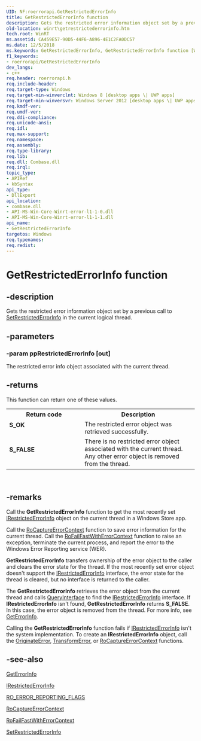 ```yaml
---
UID: NF:roerrorapi.GetRestrictedErrorInfo
title: GetRestrictedErrorInfo function
description: Gets the restricted error information object set by a previous call to SetRestrictedErrorInfo in the current logical thread.
old-location: winrt\getrestrictederrorinfo.htm
tech.root: WinRT
ms.assetid: CA459E57-90D5-44F6-A896-4E1C2FA0DC57
ms.date: 12/5/2018
ms.keywords: GetRestrictedErrorInfo, GetRestrictedErrorInfo function [Windows Runtime], roerrorapi/GetRestrictedErrorInfo, winrt.getrestrictederrorinfo
f1_keywords:
- roerrorapi/GetRestrictedErrorInfo
dev_langs:
- c++
req.header: roerrorapi.h
req.include-header: 
req.target-type: Windows
req.target-min-winverclnt: Windows 8 [desktop apps \| UWP apps]
req.target-min-winversvr: Windows Server 2012 [desktop apps \| UWP apps]
req.kmdf-ver: 
req.umdf-ver: 
req.ddi-compliance: 
req.unicode-ansi: 
req.idl: 
req.max-support: 
req.namespace: 
req.assembly: 
req.type-library: 
req.lib: 
req.dll: Combase.dll
req.irql: 
topic_type:
- APIRef
- kbSyntax
api_type:
- DllExport
api_location:
- combase.dll
- API-MS-Win-Core-Winrt-error-l1-1-0.dll
- API-MS-Win-Core-Winrt-error-l1-1-1.dll
api_name:
- GetRestrictedErrorInfo
targetos: Windows
req.typenames: 
req.redist: 
---
```


# GetRestrictedErrorInfo function


## -description


Gets the restricted error information object set by a previous call to <a href="https://docs.microsoft.com/windows/desktop/api/roerrorapi/nf-roerrorapi-setrestrictederrorinfo">SetRestrictedErrorInfo</a> in the current logical thread.


## -parameters




### -param ppRestrictedErrorInfo [out]

The restricted error info object associated with the current thread.


## -returns



This function can return one of these values.

<table>
<tr>
<th>Return code</th>
<th>Description</th>
</tr>
<tr>
<td width="40%">
<dl>
<dt><b>S_OK</b></dt>
</dl>
</td>
<td width="60%">
The  restricted error object was retrieved successfully.

</td>
</tr>
<tr>
<td width="40%">
<dl>
<dt><b>S_FALSE</b></dt>
</dl>
</td>
<td width="60%">
There is no restricted error object associated with the current thread. Any other error object is removed from the thread.

</td>
</tr>
</table>
 




## -remarks



Call the <b>GetRestrictedErrorInfo</b>  function to get the most recently set <a href="https://docs.microsoft.com/windows/desktop/api/restrictederrorinfo/nn-restrictederrorinfo-irestrictederrorinfo">IRestrictedErrorInfo</a> object on the current thread in a Windows Store app.

Call the <a href="https://docs.microsoft.com/windows/desktop/api/roerrorapi/nf-roerrorapi-rocaptureerrorcontext">RoCaptureErrorContext</a> function to save error information for the current thread. Call the <a href="https://docs.microsoft.com/windows/desktop/api/roerrorapi/nf-roerrorapi-rofailfastwitherrorcontext">RoFailFastWithErrorContext</a> function to raise an exception, terminate the current process, and report the error to the Windows Error Reporting service (WER).

<b>GetRestrictedErrorInfo</b> transfers ownership of the error object to the caller and clears the error state for the thread. If the most recently set error object doesn't support the <a href="https://docs.microsoft.com/windows/desktop/api/restrictederrorinfo/nn-restrictederrorinfo-irestrictederrorinfo">IRestrictedErrorInfo</a> interface, the error state for the thread is cleared, but no interface is returned to the caller.

The <b>GetRestrictedErrorInfo</b> retrieves the error object from the current thread and calls <a href="https://docs.microsoft.com/windows/desktop/api/unknwn/nf-unknwn-iunknown-queryinterface(q_)">QueryInterface</a> to find the <a href="https://docs.microsoft.com/windows/desktop/api/restrictederrorinfo/nn-restrictederrorinfo-irestrictederrorinfo">IRestrictedErrorInfo</a> interface.  If <b>IRestrictedErrorInfo</b> isn't found, <b>GetRestrictedErrorInfo</b> returns <b>S_FALSE</b>.  In this case, the error object is removed from the thread. For more info, see <a href="https://docs.microsoft.com/windows/desktop/api/oleauto/nf-oleauto-geterrorinfo">GetErrorInfo</a>.

Calling the <b>GetRestrictedErrorInfo</b>  function fails if <a href="https://docs.microsoft.com/windows/desktop/api/restrictederrorinfo/nn-restrictederrorinfo-irestrictederrorinfo">IRestrictedErrorInfo</a> isn't the system implementation. To create an <b>IRestrictedErrorInfo</b> object, call  the <a href="https://docs.microsoft.com/windows/desktop/api/roerrorapi/nf-roerrorapi-rooriginateerror">OriginateError</a>, <a href="https://docs.microsoft.com/windows/desktop/api/roerrorapi/nf-roerrorapi-rotransformerror">TransformError</a>, or <a href="https://docs.microsoft.com/windows/desktop/api/roerrorapi/nf-roerrorapi-rocaptureerrorcontext">RoCaptureErrorContext</a> functions.




## -see-also




<a href="https://docs.microsoft.com/windows/desktop/api/oleauto/nf-oleauto-geterrorinfo">GetErrorInfo</a>



<a href="https://docs.microsoft.com/windows/desktop/api/restrictederrorinfo/nn-restrictederrorinfo-irestrictederrorinfo">IRestrictedErrorInfo</a>



<a href="https://docs.microsoft.com/windows/desktop/api/roerrorapi/ne-roerrorapi-ro_error_reporting_flags">RO_ERROR_REPORTING_FLAGS</a>



<a href="https://docs.microsoft.com/windows/desktop/api/roerrorapi/nf-roerrorapi-rocaptureerrorcontext">RoCaptureErrorContext</a>



<a href="https://docs.microsoft.com/windows/desktop/api/roerrorapi/nf-roerrorapi-rofailfastwitherrorcontext">RoFailFastWithErrorContext</a>



<a href="https://docs.microsoft.com/windows/desktop/api/roerrorapi/nf-roerrorapi-setrestrictederrorinfo">SetRestrictedErrorInfo</a>
 

 

